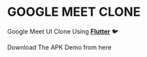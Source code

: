 # GOOGLE MEET CLONE

Google Meet UI Clone Using <a href="https://flutter.dev">__Flutter__</a> 🐦

Download The APK Demo from here

